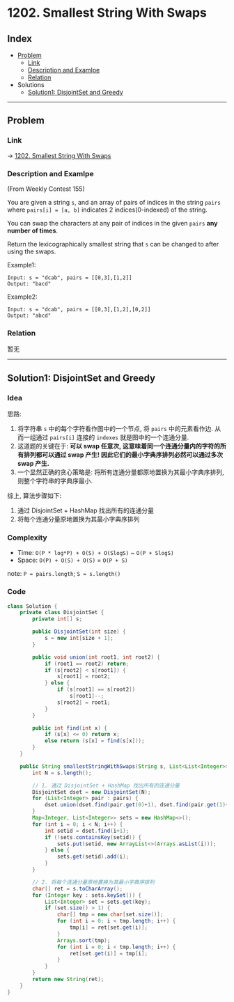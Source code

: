 # 1202. Smallest String With Swaps

## Index

- [Problem](#problem)
  - [Link](#Link)
  - [Description and Examlpe](#description-and-examlpe)
  - [Relation](#relation)
- Solutions
  - [Solution1: DisjointSet and Greedy](#solution1-disjointset-and-greedy)

----

## Problem

### Link

-> [1202. Smallest String With Swaps][1]

### Description and Examlpe

(From Weekly Contest 155)

You are given a string `s`, and an array of pairs of indices in the string `pairs` where `pairs[i] = [a, b]` indicates 2 indices(0-indexed) of the string.

You can swap the characters at any pair of indices in the given `pairs` **any number of times**.

Return the lexicographically smallest string that `s` can be changed to after using the swaps.

Example1:

```nohighlight
Input: s = "dcab", pairs = [[0,3],[1,2]]
Output: "bacd"
```

Example2:

```nohighlight
Input: s = "dcab", pairs = [[0,3],[1,2],[0,2]]
Output: "abcd"
```

### Relation

暂无

----

## Solution1: DisjointSet and Greedy

### Idea

思路:

1. 将字符串 `s` 中的每个字符看作图中的一个节点, 将 `pairs` 中的元素看作边. 从而一组通过 `pairs[i]` 连接的 `indexes` 就是图中的一个连通分量.
2. 这道题的关键在于: **可以 swap 任意次, 这意味着同一个连通分量内的字符的所有排列都可以通过 swap 产生! 因此它们的最小字典序排列必然可以通过多次 swap 产生.**
3. 一个显然正确的贪心策略是: 将所有连通分量都原地置换为其最小字典序排列, 则整个字符串的字典序最小.

综上, 算法步骤如下:

1. 通过 DisjointSet + HashMap 找出所有的连通分量
2. 将每个连通分量原地置换为其最小字典序排列

### Complexity

- Time: `O(P * log*P) + O(S) + O(SlogS)` ~ `O(P + SlogS)`
- Space: `O(P) + O(S) + O(S)` = `O(P + S)`

note: `P = pairs.length`; `S = s.length()`

### Code

```java
class Solution {
    private class DisjointSet {
        private int[] s;

        public DisjointSet(int size) {
            s = new int[size + 1];
        }

        public void union(int root1, int root2) {
            if (root1 == root2) return;
            if (s[root2] < s[root1]) {
                s[root1] = root2;
            } else {
                if (s[root1] == s[root2])
                    s[root1]--;
                s[root2] = root1;
            }
        }

        public int find(int x) {
            if (s[x] <= 0) return x;
            else return (s[x] = find(s[x]));
        }
    }

    public String smallestStringWithSwaps(String s, List<List<Integer>> pairs) {
        int N = s.length();

        // 1. 通过 DisjointSet + HashMap 找出所有的连通分量
        DisjointSet dset = new DisjointSet(N);
        for (List<Integer> pair : pairs) {
            dset.union(dset.find(pair.get(0)+1), dset.find(pair.get(1)+1));
        }
        Map<Integer, List<Integer>> sets = new HashMap<>();
        for (int i = 0; i < N; i++) {
            int setid = dset.find(i+1);
            if (!sets.containsKey(setid)) {
                sets.put(setid, new ArrayList<>(Arrays.asList(i)));
            } else {
                sets.get(setid).add(i);
            }
        }

        // 2. 将每个连通分量原地置换为其最小字典序排列
        char[] ret = s.toCharArray();
        for (Integer key : sets.keySet()) {
            List<Integer> set = sets.get(key);
            if (set.size() > 1) {
                char[] tmp = new char[set.size()];
                for (int i = 0; i < tmp.length; i++) {
                    tmp[i] = ret[set.get(i)];
                }
                Arrays.sort(tmp);
                for (int i = 0; i < tmp.length; i++) {
                    ret[set.get(i)] = tmp[i];
                }
            }
        }
        return new String(ret);
    }
}
```

[1]: https://leetcode.com/problems/smallest-string-with-swaps/
